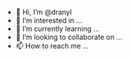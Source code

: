 - 👋 Hi, I’m @dranyl
- 👀 I’m interested in ...
- 🌱 I’m currently learning ...
- 💞️ I’m looking to collaborate on ...
- 📫 How to reach me ...

<!---
dranyl/dranyl is a ✨ special ✨ repository because its `README.md` (this file) appears on your GitHub profile.
You can click the Preview link to take a look at your changes.
--->
